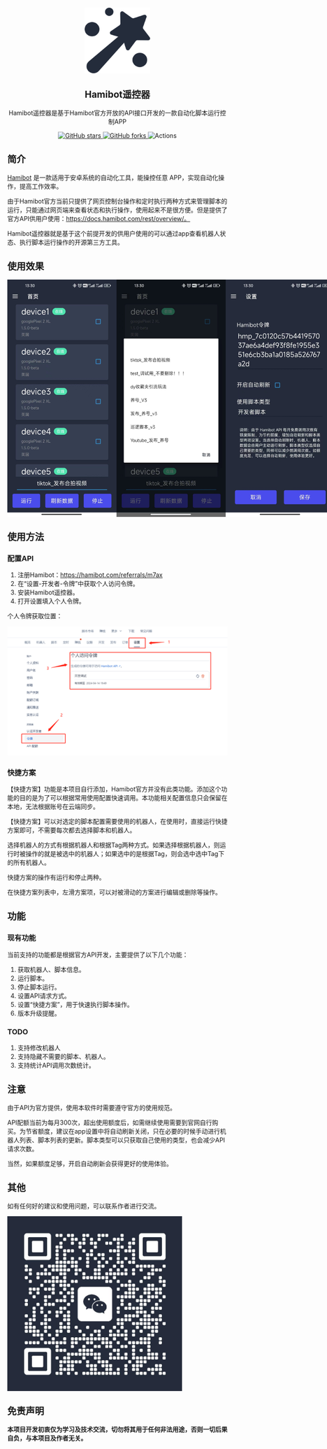 <p align="center">
    <img src="images/logo.png" width=150/>
</p>
<h2 align="center">Hamibot遥控器</h2>
<div align="center">
Hamibot遥控器是基于Hamibot官方开放的API接口开发的一款自动化脚本运行控制APP
</div>

<p align="center">
    <a href="https://github.com/laosanyuan/HamibotRemoteControl/stargazers">
        <img alt="GitHub stars" src="https://img.shields.io/github/stars/laosanyuan/HamibotRemoteControl">
    </a>
    <a href="https://github.com/laosanyuan/HamibotRemoteControl/network">
        <img alt="GitHub forks" src="https://img.shields.io/github/forks/laosanyuan/HamibotRemoteControl">
    </a>
    <a>
        <img alt="Actions" src="https://img.shields.io/github/downloads/laosanyuan/HamibotRemoteControl/total">
    </a>
</p>

## 简介

[Hamibot](https://hamibot.com/) 是一款适用于安卓系统的自动化工具，能操控任意 APP，实现自动化操作，提高工作效率。 

由于Hamibot官方当前只提供了网页控制台操作和定时执行两种方式来管理脚本的运行，只能通过网页端来查看状态和执行操作，使用起来不是很方便。但是提供了官方API供用户使用：https://docs.hamibot.com/rest/overview/。

Hamibot遥控器就是基于这个前提开发的供用户使用的可以通过app查看机器人状态、执行脚本运行操作的开源第三方工具。

## 使用效果

<div style="width: 750px; overflow: hidden;">
    <img src="images/app_home.jpg" style="float: left; width: 250px;" />
    <img src="images/app_scripts.jpg" style="float: left; width: 250px;" />
    <img src="images/app_settings.jpg" style="float: left; width: 250px;" />
</div>

## 使用方法

### 配置API

1. 注册Hamibot：https://hamibot.com/referrals/m7ax
2. 在“设置-开发者-令牌”中获取个人访问令牌。
3. 安装Hamibot遥控器。
4. 打开设置填入个人令牌。

个人令牌获取位置：

![example](images/hamibot_example.png)

### 快捷方案

【快捷方案】功能是本项目自行添加，Hamibot官方并没有此类功能。添加这个功能的目的是为了可以根据常用使用配置快速调用。本功能相关配置信息只会保留在本地，无法根据账号在云端同步。

【快捷方案】可以对选定的脚本配置需要使用的机器人，在使用时，直接运行快捷方案即可，不需要每次都去选择脚本和机器人。

选择机器人的方式有根据机器人和根据Tag两种方式。如果选择根据机器人，则运行时被操作的就是被选中的机器人；如果选中的是根据Tag，则会选中选中Tag下的所有机器人。

快捷方案的操作有运行和停止两种。

在快捷方案列表中，左滑方案项，可以对被滑动的方案进行编辑或删除等操作。

## 功能

### 现有功能

当前支持的功能都是根据官方API开发，主要提供了以下几个功能：

1. 获取机器人、脚本信息。
2. 运行脚本。
3. 停止脚本运行。
4. 设置API请求方式。
5. 设置“快捷方案”，用于快速执行脚本操作。
6. 版本升级提醒。

### TODO

1. 支持修改机器人
2. 支持隐藏不需要的脚本、机器人。
3. 支持统计API调用次数统计。

## 注意

由于API为官方提供，使用本软件时需要遵守官方的使用规范。

API配额当前为每月300次，超出使用额度后，如需继续使用需要到官网自行购买。为节省额度，建议在app设置中将自动刷新关闭，只在必要的时候手动进行机器人列表、脚本列表的更新。脚本类型可以只获取自己使用的类型，也会减少API请求次数。

当然，如果额度足够，开启自动刷新会获得更好的使用体验。

## 其他

如有任何好的建议和使用问题，可以联系作者进行交流。

<div style="width: 750px; overflow: hidden;">
    <img src="images/qr_code.jpg" style="float: left; width: 400px;" />
</div>

##  免责声明

**本项目开发初衷仅为学习及技术交流，切勿将其用于任何非法用途，否则一切后果自负，与本项目及作者无关。**